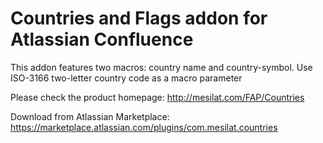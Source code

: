 # Countries and Flags addon for Atlassian Confluence

This addon features two macros: country name and country-symbol. Use ISO-3166 two-letter country code as a macro parameter

Please check the product homepage: http://mesilat.com/FAP/Countries

Download from Atlassian Marketplace: https://marketplace.atlassian.com/plugins/com.mesilat.countries
